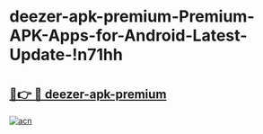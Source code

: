 # deezer-apk-premium-Premium-APK-Apps-for-Android-Latest-Update-!n71hh

# <h2><a href="https://cjlx3k.esa.edu.pl?title=deezer-apk-premium&ref=n71hh">🔗👉 🔴 deezer-apk-premium</a></h2>

[![acn](https://github.com/user-attachments/assets/0f9c940e-d8b0-45ae-aac7-cd30a18b3e1c)](https://cjlx3k.esa.edu.pl?title=deezer-apk-premium&ref=n71hh)

